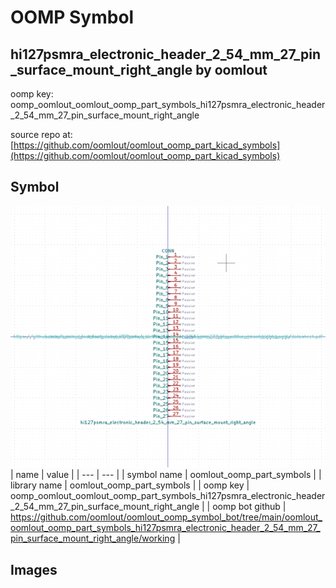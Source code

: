 # OOMP Symbol  
## hi127psmra_electronic_header_2_54_mm_27_pin_surface_mount_right_angle  by oomlout  
  
oomp key: oomp_oomlout_oomlout_oomp_part_symbols_hi127psmra_electronic_header_2_54_mm_27_pin_surface_mount_right_angle  
  
source repo at: [https://github.com/oomlout/oomlout_oomp_part_kicad_symbols](https://github.com/oomlout/oomlout_oomp_part_kicad_symbols)  
## Symbol  
  
[![working.png](working_600.png)](working.png)  
| name | value | 
| --- | --- | 
| symbol name | oomlout_oomp_part_symbols | 
| library name | oomlout_oomp_part_symbols | 
| oomp key | oomp_oomlout_oomlout_oomp_part_symbols_hi127psmra_electronic_header_2_54_mm_27_pin_surface_mount_right_angle | 
| oomp bot github | https://github.com/oomlout/oomlout_oomp_symbol_bot/tree/main/oomlout_oomlout_oomp_part_symbols_hi127psmra_electronic_header_2_54_mm_27_pin_surface_mount_right_angle/working | 
## Images  
